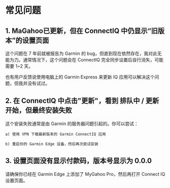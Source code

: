 # 常见问题

## 1. MaGahoo已更新，但在 ConnectIQ 中仍显示“旧版本”的设置页面
这个问题在 7 年前就被报告为 Garmin 的 bug，但直到现在依然存在，我对此无能为力。通常情况下，这个问题会在 ConnectIQ 完全同步设置后自行消失，可能需要 1~2 天。

也有用户反馈说使用电脑上的 Garmin Express 来更新 IQ 应用可以解决这个问题，但我并没有试过。

## 2. 在 ConnectIQ 中点击"更新"，看到 排队中 / 更新开始，但最终安装失败
这个安装失败通常是由 Garmin 的服务器问题引起的。你可以尝试：

    a) 使用 VPN 下载最新版本的 Garmin ConnectIQ 应用

    b) 重启你的 Garmin Edge 设备，然后再次尝试安装

## 3. 设置页面没有显示付款码，版本号显示为 0.0.0
请确保你已经在 Garmin Edge 上添加了 MyGahoo Pro，然后再打开 Connect IQ 设置页面。
